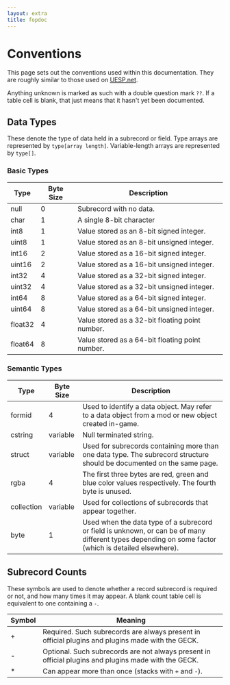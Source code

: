 ```yaml
---
layout: extra
title: fopdoc
---
```

Conventions
===========

This page sets out the conventions used within this documentation. They are roughly similar to those used on [UESP.net](http://www.uesp.net/wiki/Tes5Mod:File_Format_Conventions).

Anything unknown is marked as such with a double question mark `??`. If a table cell is blank, that just means that it hasn't yet been documented.

## Data Types

These denote the type of data held in a subrecord or field. Type arrays are represented by `type[array length]`. Variable-length arrays are represented by `type[]`.

### Basic Types

Type | Byte Size | Description
-----|-----------|------------
null | 0 | Subrecord with no data.
char | 1 | A single 8-bit character
int8 | 1 | Value stored as an 8-bit signed integer.
uint8 | 1 | Value stored as an 8-bit unsigned integer.
int16 | 2 | Value stored as a 16-bit signed integer.
uint16 | 2 | Value stored as a 16-bit unsigned integer.
int32 | 4 | Value stored as a 32-bit signed integer.
uint32 | 4 | Value stored as a 32-bit unsigned integer.
int64 | 8 | Value stored as a 64-bit signed integer.
uint64 | 8 | Value stored as a 64-bit unsigned integer.
float32 | 4 | Value stored as a 32-bit floating point number.
float64 | 8 | Value stored as a 64-bit floating point number.

### Semantic Types

Type | Byte Size | Description
-----|-----------|------------
formid | 4 | Used to identify a data object. May refer to a data object from a mod or new object created in-game.
cstring | variable | Null terminated string.
struct | variable | Used for subrecords containing more than one data type. The subrecord structure should be documented on the same page.
rgba | 4 | The first three bytes are red, green and blue color values respectively. The fourth byte is unused.
collection | variable | Used for collections of subrecords that appear together.
byte | 1 | Used when the data type of a subrecord or field is unknown, or can be of many different types depending on some factor (which is detailed elsewhere).

## Subrecord Counts

These symbols are used to denote whether a record subrecord is required or not, and how many times it may appear. A blank count table cell is equivalent to one containing a `-`.

Symbol | Meaning
-------|--------
+ | Required. Such subrecords are always present in official plugins and plugins made with the GECK.
- | Optional. Such subrecords are not always present in official plugins and plugins made with the GECK.
* | Can appear more than once (stacks with `+` and `-`).
